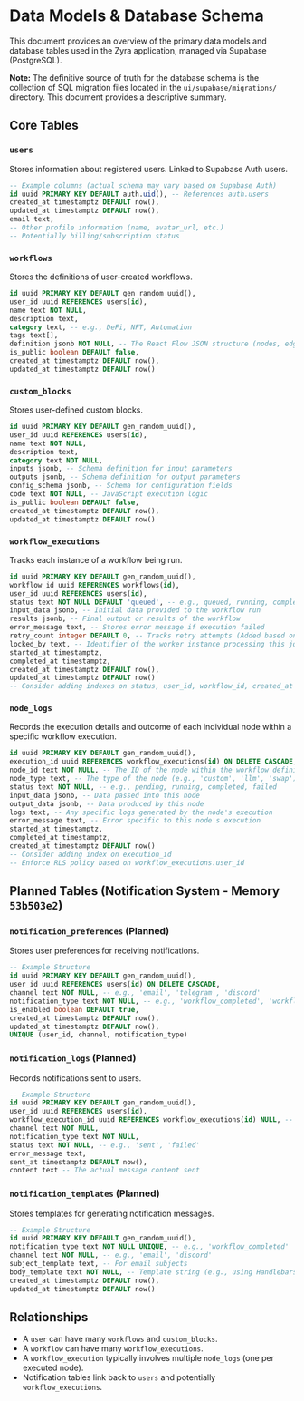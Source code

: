 # Data Models & Database Schema

This document provides an overview of the primary data models and database tables used in the Zyra application, managed via Supabase (PostgreSQL).

**Note:** The definitive source of truth for the database schema is the collection of SQL migration files located in the `ui/supabase/migrations/` directory. This document provides a descriptive summary.

## Core Tables

### `users`

Stores information about registered users. Linked to Supabase Auth users.

```sql
-- Example columns (actual schema may vary based on Supabase Auth)
id uuid PRIMARY KEY DEFAULT auth.uid(), -- References auth.users
created_at timestamptz DEFAULT now(),
updated_at timestamptz DEFAULT now(),
email text,
-- Other profile information (name, avatar_url, etc.)
-- Potentially billing/subscription status
```

### `workflows`

Stores the definitions of user-created workflows.

```sql
id uuid PRIMARY KEY DEFAULT gen_random_uuid(),
user_id uuid REFERENCES users(id),
name text NOT NULL,
description text,
category text, -- e.g., DeFi, NFT, Automation
tags text[],
definition jsonb NOT NULL, -- The React Flow JSON structure (nodes, edges)
is_public boolean DEFAULT false,
created_at timestamptz DEFAULT now(),
updated_at timestamptz DEFAULT now()
```

### `custom_blocks`

Stores user-defined custom blocks.

```sql
id uuid PRIMARY KEY DEFAULT gen_random_uuid(),
user_id uuid REFERENCES users(id),
name text NOT NULL,
description text,
category text NOT NULL,
inputs jsonb, -- Schema definition for input parameters
outputs jsonb, -- Schema definition for output parameters
config_schema jsonb, -- Schema for configuration fields
code text NOT NULL, -- JavaScript execution logic
is_public boolean DEFAULT false,
created_at timestamptz DEFAULT now(),
updated_at timestamptz DEFAULT now()
```

### `workflow_executions`

Tracks each instance of a workflow being run.

```sql
id uuid PRIMARY KEY DEFAULT gen_random_uuid(),
workflow_id uuid REFERENCES workflows(id),
user_id uuid REFERENCES users(id),
status text NOT NULL DEFAULT 'queued', -- e.g., queued, running, completed, failed, retrying
input_data jsonb, -- Initial data provided to the workflow run
results jsonb, -- Final output or results of the workflow
error_message text, -- Stores error message if execution failed
retry_count integer DEFAULT 0, -- Tracks retry attempts (Added based on memory a1b5e606)
locked_by text, -- Identifier of the worker instance processing this job (Added based on memory a1b5e606)
started_at timestamptz,
completed_at timestamptz,
created_at timestamptz DEFAULT now(),
updated_at timestamptz DEFAULT now()
-- Consider adding indexes on status, user_id, workflow_id, created_at
```

### `node_logs`

Records the execution details and outcome of each individual node within a specific workflow execution.

```sql
id uuid PRIMARY KEY DEFAULT gen_random_uuid(),
execution_id uuid REFERENCES workflow_executions(id) ON DELETE CASCADE,
node_id text NOT NULL, -- The ID of the node within the workflow definition JSON
node_type text, -- The type of the node (e.g., 'custom', 'llm', 'swap')
status text NOT NULL, -- e.g., pending, running, completed, failed
input_data jsonb, -- Data passed into this node
output_data jsonb, -- Data produced by this node
logs text, -- Any specific logs generated by the node's execution
error_message text, -- Error specific to this node's execution
started_at timestamptz,
completed_at timestamptz,
created_at timestamptz DEFAULT now()
-- Consider adding index on execution_id
-- Enforce RLS policy based on workflow_executions.user_id
```

## Planned Tables (Notification System - Memory `53b503e2`)

### `notification_preferences` (Planned)

Stores user preferences for receiving notifications.

```sql
-- Example Structure
id uuid PRIMARY KEY DEFAULT gen_random_uuid(),
user_id uuid REFERENCES users(id) ON DELETE CASCADE,
channel text NOT NULL, -- e.g., 'email', 'telegram', 'discord'
notification_type text NOT NULL, -- e.g., 'workflow_completed', 'workflow_failed', 'node_error'
is_enabled boolean DEFAULT true,
created_at timestamptz DEFAULT now(),
updated_at timestamptz DEFAULT now(),
UNIQUE (user_id, channel, notification_type)
```

### `notification_logs` (Planned)

Records notifications sent to users.

```sql
-- Example Structure
id uuid PRIMARY KEY DEFAULT gen_random_uuid(),
user_id uuid REFERENCES users(id),
workflow_execution_id uuid REFERENCES workflow_executions(id) NULL, -- Optional link to execution
channel text NOT NULL,
notification_type text NOT NULL,
status text NOT NULL, -- e.g., 'sent', 'failed'
error_message text,
sent_at timestamptz DEFAULT now(),
content text -- The actual message content sent
```

### `notification_templates` (Planned)

Stores templates for generating notification messages.

```sql
-- Example Structure
id uuid PRIMARY KEY DEFAULT gen_random_uuid(),
notification_type text NOT NULL UNIQUE, -- e.g., 'workflow_completed'
channel text NOT NULL, -- e.g., 'email', 'discord'
subject_template text, -- For email subjects
body_template text NOT NULL, -- Template string (e.g., using Handlebars, Liquid)
created_at timestamptz DEFAULT now(),
updated_at timestamptz DEFAULT now()
```

## Relationships

-   A `user` can have many `workflows` and `custom_blocks`.
-   A `workflow` can have many `workflow_executions`.
-   A `workflow_execution` typically involves multiple `node_logs` (one per executed node).
-   Notification tables link back to `users` and potentially `workflow_executions`.
